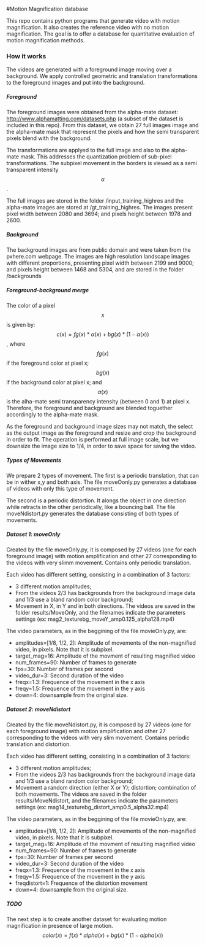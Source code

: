 #Motion Magnification database


This repo contains python programs that generate video with motion magnification. 
It also creates the reference video with no motion magnification. 
The goal is to offer a database for quantitative evaluation of motion magnification methods.

### How it works

The videos are generated with a foreground image moving over a background.
We apply controlled geometric and translation transformations to the foreground images and put into the background.

##### Foreground
The foreground images were obtained from the alpha-mate dataset: http://www.alphamatting.com/datasets.php (a subset of the dataset is included in this repo).
From this dataset, we obtain 27 full images image and the alpha-mate mask that represent the pixels and how the semi transparent pixels blend with the background.

The transformations are applyed to the full image and also to the alpha-mate mask.
This addresses the quantization problem of sub-pixel transformations. The subpixel movement in the borders is viewed as a semi transparent intensity $$\alpha$$.

The full images are stored in the folder /input_training_highres and the alpha-mate images are stored at /gt_training_highres. The images present pixel width between 2080 and 3694; and pixels height between 1978 and 2600.
##### Background
The background images are from public domain and were taken from the pxhere.com webpage.
The images are high resolution landscape images with different proportions, presenting pixel width between 2199 and 9000; and pixels height between 1468 and 5304, and are stored in the folder /backgrounds

##### Foreground-background merge
The color of a pixel $$x$$ is given by:
$$c(x)=fg(x)*\alpha(x)+bg(x)*(1-\alpha(x))$$,
where $$fg(x)$$ if the foreground color at pixel x;
$$bg(x)$$ if the background color at pixel x;
and $$\alpha(x)$$ is the alha-mate semi transparency intensity (between 0 and 1) at pixel x.
Therefore, the foreground and background are blended toguether accordingly to the alpha-mate mask.

As the foreground and background image sizes may not match, the select as the output image as the foreground and resize and crop the background in order to fit.
The operation is performed at full image scale, but we downsize the image size to 1/4, in order to save space for saving the video.

##### Types of Movements
We prepare 2 types of movement. The first is a periodic translation, that can be in wither x,y and both axis. The file moveOonly.py generates a database of videos with only this type of movement.

The second is a periodic distortion. It alongs the object in one direction while retracts in the other periodically, like a bouncing ball. The file moveNdistort.py generates the database consisting of both types of movements.

##### Dataset 1: moveOnly
Created by the file moveOnly.py, it is composed by 27 videos (one for each foreground image) with motion amplification and other 27 corresponding to the videos with very slimm movement. Contains only periodic translation.

Each video has different setting, consisting in a combination of 3 factors:
* 3 different motion amplitudes;
* From the videos 2/3 has backgrounds from the background image data and 1/3 use a bland random color background; 
* Movement in X, in Y and in both directions.
The videos are saved in the folder results/MoveOnly, and the filenames indicate the parameters settings (ex: mag2_texturebg_moveY_amp0.125_alpha128.mp4) 

The video parameters, as in the beggining of the file movieOnly.py, are:
* amplitudes=[1/8, 1/2, 2]: Amplitude of movements of the non-magnified video, in pixels. Note that it is subpixel.
* target_mag=16: Amplitude of the movment of resulting magnified video
* num_frames=90: Number of frames to generate
* fps=30: Number of frames per second
* video_dur=3: Second duration of the video
* freqx=1.3: Frequence of the movement in the x axis
* freqy=1.5: Frequence of the movement in the y axis
* down=4: downsample from the original size.


##### Dataset 2: moveNdistort
Created by the file moveNdistort.py, it is composed by 27 videos (one for each foreground image) with motion amplification and other 27 corresponding to the videos with very slim movement. Contains periodic translation and distortion.

Each video has different setting, consisting in a combination of 3 factors:
* 3 different motion amplitudes;
* From the videos 2/3 has backgrounds from the background image data and 1/3 use a bland random color background; 
* Movement a random direction (either X or Y); distortion; combination of both movements.
The videos are saved in the folder results/MoveNdistort, and the filenames indicate the parameters settings (ex: mag14_texturebg_distort_amp0.5_alpha32.mp4)

The video parameters, as in the beggining of the file movieOnly.py, are:
* amplitudes=[1/8, 1/2, 2]: Amplitude of movements of the non-magnified video, in pixels. Note that it is subpixel.
* target_mag=16: Amplitude of the movment of resulting magnified video
* num_frames=90: Number of frames to generate
* fps=30: Number of frames per second
* video_dur=3: Second duration of the video
* freqx=1.3: Frequence of the movement in the x axis
* freqy=1.5: Frequence of the movement in the y axis
* freqdistort=1: Frequence of the distortion movement
* down=4: downsample from the original size.

##### TODO
The next step is to create another dataset for evaluating motion magnification in presence of large motion.
$$color(x)=f(x)*alpha(x)+bg(x)*(1-alpha(x))$$



